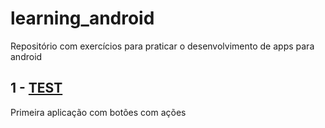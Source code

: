 # learning_android
Repositório com exercícios para praticar o desenvolvimento de apps para android

## 1 - [TEST] 

Primeira aplicação com botões com ações

<!-- Links -->
[TEST]: https://github.com/acsantosabino/learning_android/tree/master/Teste